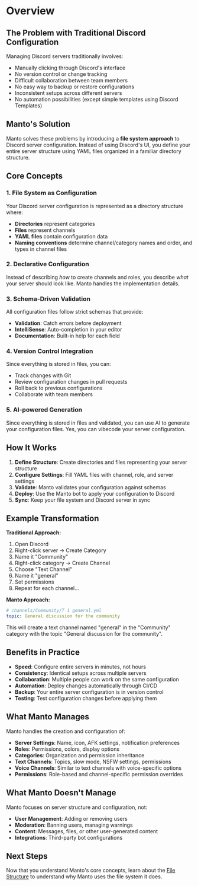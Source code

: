# Overview

## The Problem with Traditional Discord Configuration

Managing Discord servers traditionally involves:
- Manually clicking through Discord's interface
- No version control or change tracking
- Difficult collaboration between team members
- No easy way to backup or restore configurations
- Inconsistent setups across different servers
- No automation possibilities (except simple templates using Discord Templates)

## Manto's Solution

Manto solves these problems by introducing a **file system approach** to Discord server configuration. Instead of using Discord's UI, you define your entire server structure using YAML files organized in a familiar directory structure.

## Core Concepts

### 1. File System as Configuration

Your Discord server configuration is represented as a directory structure where:
- **Directories** represent categories
- **Files** represent channels
- **YAML files** contain configuration data
- **Naming conventions** determine channel/category names and order, and types in channel files

### 2. Declarative Configuration

Instead of describing *how* to create channels and roles, you describe *what* your server should look like. Manto handles the implementation details.

### 3. Schema-Driven Validation

All configuration files follow strict schemas that provide:
- **Validation**: Catch errors before deployment
- **IntelliSense**: Auto-completion in your editor
- **Documentation**: Built-in help for each field

### 4. Version Control Integration

Since everything is stored in files, you can:
- Track changes with Git
- Review configuration changes in pull requests
- Roll back to previous configurations
- Collaborate with team members

### 5. AI-powered Generation

Since everything is stored in files and validated, you can use AI to generate your configuration files. Yes, you can vibecode your server configuration.

## How It Works

1. **Define Structure**: Create directories and files representing your server structure
2. **Configure Settings**: Fill YAML files with channel, role, and server settings
3. **Validate**: Manto validates your configuration against schemas
4. **Deploy**: Use the Manto bot to apply your configuration to Discord
5. **Sync**: Keep your file system and Discord server in sync

## Example Transformation

**Traditional Approach:**
1. Open Discord
2. Right-click server → Create Category
3. Name it "Community"
4. Right-click category → Create Channel
5. Choose "Text Channel"
6. Name it "general"
7. Set permissions
8. Repeat for each channel...

**Manto Approach:**
```yaml
# channels/Community/T 1 general.yml
topic: General discussion for the community
```

This will create a text channel named "general" in the "Community" category with the topic "General discussion for the community".

## Benefits in Practice

- **Speed**: Configure entire servers in minutes, not hours
- **Consistency**: Identical setups across multiple servers
- **Collaboration**: Multiple people can work on the same configuration
- **Automation**: Deploy changes automatically through CI/CD
- **Backup**: Your entire server configuration is in version control
- **Testing**: Test configuration changes before applying them

## What Manto Manages

Manto handles the creation and configuration of:
- **Server Settings**: Name, icon, AFK settings, notification preferences
- **Roles**: Permissions, colors, display options
- **Categories**: Organization and permission inheritance
- **Text Channels**: Topics, slow mode, NSFW settings, permissions
- **Voice Channels**: Similar to text channels with voice-specific options
- **Permissions**: Role-based and channel-specific permission overrides

## What Manto Doesn't Manage

Manto focuses on server structure and configuration, not:
- **User Management**: Adding or removing users
- **Moderation**: Banning users, managing warnings
- **Content**: Messages, files, or other user-generated content
- **Integrations**: Third-party bot configurations

## Next Steps

Now that you understand Manto's core concepts, learn about the [File Structure](./explanations/file-system.md) to understand why Manto uses the file system it does.
